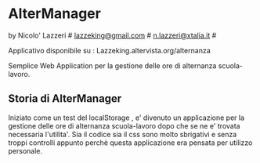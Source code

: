 # AlterManager
by Nicolo' Lazzeri # lazzeking@gmail.com # n.lazzeri@xtalia.it #

Applicativo disponibile su : Lazzeking.altervista.org/alternanza

Semplice Web Application per la gestione delle ore di alternanza scuola-lavoro.

## Storia di AlterManager
Iniziato come un test del localStorage , e' divenuto un applicazione per la gestione delle ore di alternanza scuola-lavoro dopo che se ne e' trovata necessaria l'utilita'.
Sia il codice sia il css sono molto sbrigativi e senza troppi controlli appunto perchè questa applicazione era pensata per utilizzo personale.
